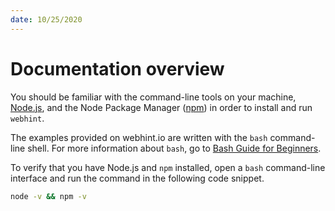 ```yaml
---
date: 10/25/2020
---
```

# Documentation overview

You should be familiar with the command-line tools on your machine,
[Node.js][NodejsAbout], and the Node Package Manager \([npm][NpmjsAbout]\) in
order to install and run `webhint`.

The examples provided on webhint.io are written with the `bash` command-line
shell. For more information about `bash`, go to
[Bash Guide for Beginners][TldpLdpBashBeginnersGuide].

To verify that you have Node.js and `npm` installed, open a `bash`
command-line interface and run the command in the following code snippet.

```bash
node -v && npm -v
```

<!-- links -->

[NodejsAbout]: https://nodejs.org/en/about "About Node.js(r) | Node.js"

[NpmjsAbout]: https://www.npmjs.com/about "About npm | npm"

[TldpLdpBashBeginnersGuide]: https://tldp.org/LDP/Bash-Beginners-Guide/html/Bash-Beginners-Guide.html "Bash Guide for Beginners | The Linux Documentation Project"
